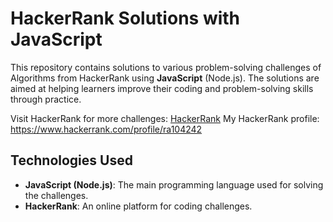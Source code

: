 # HackerRank Solutions with JavaScript

This repository contains solutions to various problem-solving challenges of Algorithms from HackerRank using **JavaScript** (Node.js). The solutions are aimed at helping learners improve their coding and problem-solving skills through practice.

Visit HackerRank for more challenges: [HackerRank](https://www.hackerrank.com)
My HackerRank profile: https://www.hackerrank.com/profile/ra104242

## Technologies Used

- **JavaScript (Node.js)**: The main programming language used for solving the challenges.
- **HackerRank**: An online platform for coding challenges.
